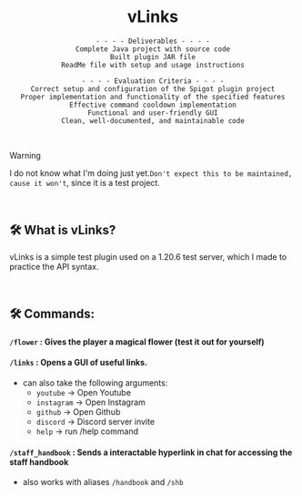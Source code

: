 <div align="center">
  
# vLinks

```
 - - - - Deliverables - - - - 
Complete Java project with source code
Built plugin JAR file
ReadMe file with setup and usage instructions

 - - - - Evaluation Criteria - - - - 
Correct setup and configuration of the Spigot plugin project
Proper implementation and functionality of the specified features
Effective command cooldown implementation
Functional and user-friendly GUI
Clean, well-documented, and maintainable code
```
</div>
<br>

> [!WARNING]
> I do not know what I'm doing just yet.`Don't expect this to be maintained, cause it won't`, since it is a test project.

<br>

## 🛠️ What is vLinks?
vLinks is a simple test plugin used on a 1.20.6 test server, which I made to practice the API syntax.

<br>

## 🛠️ Commands:
#### ` /flower ` : Gives the player a magical flower (test it out for yourself)

#### ` /links ` : Opens a GUI of useful links.
- can also take the following arguments:
  - `youtube` -> Open Youtube
  - `instagram` -> Open Instagram
  - `github` -> Open Github
  - `discord` -> Discord server invite
  - `help` -> run /help command
  
#### ` /staff_handbook ` : Sends a interactable hyperlink in chat for accessing the staff handbook
- also works with aliases `/handbook` and `/shb`

</details>
